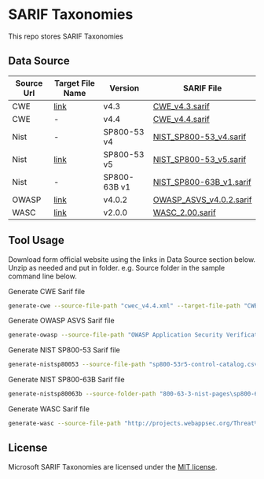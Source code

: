 # SARIF Taxonomies

This repo stores SARIF Taxonomies

## Data Source

| **Source Url** | **Target File Name** | **Version** | **SARIF File** |
-----|-----|-----|-----
CWE | [link](https://cwe.mitre.org/data/xml/cwec/_latest.xml.zip) | v4.3 | [CWE_v4.3.sarif](CWE_v4.3.sarif)
CWE | - | v4.4 | [CWE_v4.4.sarif](CWE_v4.4.sarif)
Nist | - | SP800-53 v4 | [NIST_SP800-53_v4.sarif](NIST_SP800-53_v4.sarif)
Nist | [link](https://csrc.nist.gov/CSRC/media/Publications/sp/800-53/rev-5/final/documents/sp800-53r5-control-catalog.xlsx) | SP800-53 v5 | [NIST_SP800-53_v5.sarif](NIST_SP800-53_v5.sarif)
Nist | - | SP800-63B v1 | [NIST_SP800-63B_v1.sarif](NIST_SP800-63B_v1.sarif)
OWASP | [link](https://github.com/OWASP/ASVS/raw/v4.0.2/4.0/docs/_en/OWASP%20Application%20Security%20Verification%20Standard%204.0.2-en.csv) | v4.0.2 | [OWASP_ASVS_v4.0.2.sarif](OWASP_ASVS_v4.0.2.sarif)
WASC | [link](http://projects.webappsec.org/Threat%20Classification%20Taxonomy%20Cross%20Reference%20View) | v2.0.0 |[WASC_2.00.sarif](WASC_2.00.sarif)

## Tool Usage

Download form official website using the links in Data Source section below. Unzip as needed and put in folder.
e.g. Source folder in the sample command line below.

Generate CWE Sarif file

```bash
generate-cwe --source-file-path "cwec_v4.4.xml" --target-file-path "CWE_v4.4.sarif" --version "4.4" --release-date "2020-12-10"
```

Generate OWASP ASVS Sarif file

```bash
generate-owasp --source-file-path "OWASP Application Security Verification Standard 4.0.2-en.csv" --target-file-path "OWASP_ASVS_v4.0.2.sarif" --version "4.0.2" --release-date "2020-10-01"
```

Generate NIST SP800-53 Sarif file

```bash
generate-nistsp80053 --source-file-path "sp800-53r5-control-catalog.csv" --target-file-path "NIST_SP800-53_v5.sarif" --version "5" --release-date "2020-12-10"
```

Generate NIST SP800-63B Sarif file

```bash
generate-nistsp80063b --source-folder-path "800-63-3-nist-pages\sp800-63b" --target-file-path "NIST_SP800-63B_v1.sarif" --version "1" --release-date "2020-03-02"
```

Generate WASC Sarif file

```bash
generate-wasc --source-file-path "http://projects.webappsec.org/Threat%20Classification%20Taxonomy%20Cross%20Reference%20View" --target-file-path "..\..\..\..\..\WASC_2.00.sarif" --version "2.00" --release-date "2010-01-01"
```
## License

Microsoft SARIF Taxonomies are licensed under the [MIT license](https://github.com/microsoft/sarif-visualstudio-extension/blob/main/LICENSE).
